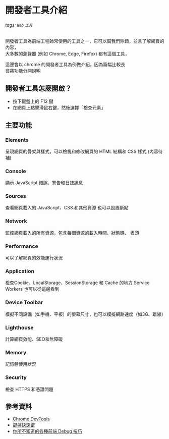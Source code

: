 # 開發者工具介紹
###### tags: `Web` `工具`

開發者工具為前端工程師常使用的工具之一，它可以幫我們除錯，並且了解網頁的內容，  
大多數的瀏覽器 (例如 Chrome, Edge, Firefox) 都有這個工具，  

這邊會以 chrome 的開發者工具為例做介紹，因為篇幅比較長  
會將功能分開說明

## 開發者工具怎麼開啟？
- 按下鍵盤上的 F12 鍵
- 在網頁上點擊滑鼠右鍵，然後選擇「檢查元素」

## 主要功能
### Elements
呈現網頁的骨架與樣式，可以檢視和修改網頁的 HTML 結構和 CSS 樣式
(內容待補)

### Console
顯示 JavaScript 錯誤、警告和日誌訊息

### Sources
查看網頁載入的 JavaScript、CSS 和其他資源
也可以設置斷點

### Network
監控網頁載入的所有資源，包含每個資源的載入時間、狀態碼、 表頭

### Performance
可以了解網頁的效能運行狀況

### Application
檢查Cookie、LocalStorage、SessionStorage 和 Cache 的地方
Service Workers 也可以從這邊看到

### Device Toolbar
模擬不同設備（如手機、平板）的螢幕尺寸，也可以模擬網路速度（如3G、離線）

### Lighthouse
計算網頁效能、SEO和無障礙

### Memory
記憶體使用狀況

### Security
檢查 HTTPS 和憑證問題


## 參考資料
- [Chrome DevTools](https://developer.chrome.com/docs/devtools?hl=zh-tw)
- [鍵盤快速鍵](https://developer.chrome.com/docs/devtools/shortcuts?hl=zh-tw#memory)
- [你所不知道的各種前端 Debug 技巧](https://ithelp.ithome.com.tw/users/20129636/ironman/3382)